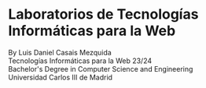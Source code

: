 # Laboratorios de Tecnologías Informáticas para la Web
By Luis Daniel Casais Mezquida  
Tecnologías Informáticas para la Web 23/24  
Bachelor's Degree in Computer Science and Engineering  
Universidad Carlos III de Madrid




